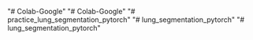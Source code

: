 "# Colab-Google" 
"# Colab-Google" 
"# practice_lung_segmentation_pytorch" 
"# lung_segmentation_pytorch" 
"# lung_segmentation_pytorch" 
